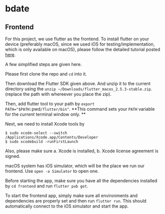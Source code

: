 # bdate

## Frontend

For this project, we use flutter as the frontend. To install flutter on your device (preferably macOS, since we used iOS for testing/implementation, which is only available on macOS), please follow the detailed tutorial posted [here](https://docs.flutter.dev/get-started/install/macos).

A few simplified steps are given here.

Please first clone the repo and `cd` into it.

Then download the Flutter SDK given above. And unzip it to the current directory using the `unzip ~/Downloads/flutter_macos_2.5.3-stable.zip`. (replace the path with whereever you place the zip).

Then, add flutter tool to your path by `export PATH="$PATH:`pwd`/flutter/bin"`. **This command sets your `PATH` variable for the *current* terminal window only. **

Next, we need to install Xcode tools by 

```shell
$ sudo xcode-select --switch /Applications/Xcode.app/Contents/Developer
$ sudo xcodebuild -runFirstLaunch
```

Also, please make sure a. Xcode is installed, b. Xcode license agreement is signed.

macOS system has iOS simulator, which will be the place we run our frontend. Use `open -a Simulator` to open one.

Before starting the app, make sure you have all the dependencies installed by `cd frontend` and run `flutter pub get`.

To start the frontend app, simply make sure all environments and dependencies are properly set and then run `flutter run`. This should automatically connect to the iOS simulator and start the app.